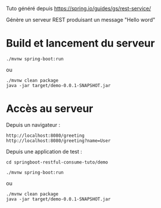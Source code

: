 Tuto généré depuis https://spring.io/guides/gs/rest-service/

Génère un serveur REST produisant un message "Hello word"

#  Build et lancement du serveur

    ./mvnw spring-boot:run

ou

    ./mvnw clean package
    java -jar target/demo-0.0.1-SNAPSHOT.jar

# Accès au serveur

Depuis un navigateur :

    http://localhost:8080/greeting
    http://localhost:8080/greeting?name=User

Depuis une application de test : 

    cd springboot-restful-consume-tuto/demo

    ./mvnw spring-boot:run

ou
    
    ./mvnw clean package
    java -jar target/demo-0.0.1-SNAPSHOT.jar 
